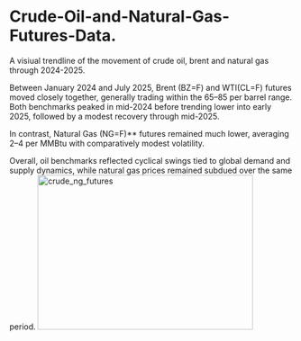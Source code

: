 # Crude-Oil-and-Natural-Gas-Futures-Data.
A visiual trendline of the movement of crude oil, brent and natural gas through 2024-2025.

Between January 2024 and July 2025, Brent (BZ=F) and WTI(CL=F) futures moved closely together, generally trading within the $65–$85 per barrel range. Both benchmarks peaked in mid-2024 before trending lower into early 2025, followed by a modest recovery through mid-2025.  
  
In contrast, Natural Gas (NG=F)** futures remained much lower, averaging $2–$4 per MMBtu with comparatively modest volatility.  

Overall, oil benchmarks reflected cyclical swings tied to global demand and supply dynamics, while natural gas prices remained subdued over the same period.
<img width="382" height="275" alt="crude_ng_futures" src="https://github.com/user-attachments/assets/84cf899d-06c9-47fa-95a1-59341e19f914" />
